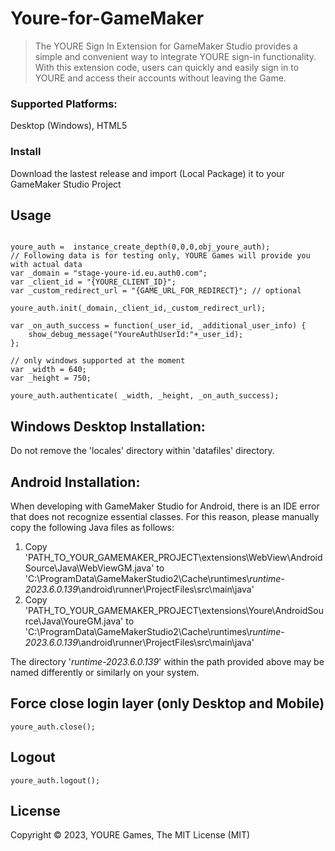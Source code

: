 # Youre-for-GameMaker

> The YOURE Sign In Extension for GameMaker Studio provides a simple and convenient way to integrate YOURE sign-in functionality. With this extension code, users can quickly and easily sign in to YOURE and access their accounts without leaving the Game.


### Supported Platforms: 
Desktop (Windows), HTML5

### Install
Download the lastest release and import (Local Package) it to your GameMaker Studio Project

## Usage

```gml

youre_auth =  instance_create_depth(0,0,0,obj_youre_auth);
// Following data is for testing only, YOURE Games will provide you with actual data
var _domain = "stage-youre-id.eu.auth0.com";
var _client_id = "{YOURE_CLIENT_ID}";
var _custom_redirect_url = "{GAME_URL_FOR_REDIRECT}"; // optional

youre_auth.init(_domain,_client_id,_custom_redirect_url);

var _on_auth_success = function(_user_id, _additional_user_info) {
	show_debug_message("YoureAuthUserId:"+_user_id);
};

// only windows supported at the moment
var _width = 640;
var _height = 750;

youre_auth.authenticate( _width, _height, _on_auth_success);

```

## Windows Desktop Installation:
Do not remove the 'locales' directory within 'datafiles' directory.
  
## Android Installation:
When developing with GameMaker Studio for Android, there is an IDE error that does not recognize essential classes. For this reason, please manually copy the following Java files as follows:
1. Copy 'PATH_TO_YOUR_GAMEMAKER_PROJECT\extensions\WebView\AndroidSource\Java\WebViewGM.java' to 'C:\ProgramData\GameMakerStudio2\Cache\runtimes\\*runtime-2023.6.0.139*\android\runner\ProjectFiles\src\main\java\'
2. Copy 'PATH_TO_YOUR_GAMEMAKER_PROJECT\extensions\Youre\AndroidSource\Java\YoureGM.java' to 'C:\ProgramData\GameMakerStudio2\Cache\runtimes\\*runtime-2023.6.0.139*\android\runner\ProjectFiles\src\main\java\'

The directory '*runtime-2023.6.0.139*' within the path provided above may be named differently or similarly on your system.



## Force close login layer (only Desktop and Mobile)
```gml
youre_auth.close();
```

## Logout
```gml
youre_auth.logout();
```

## License
Copyright © 2023, YOURE Games, The MIT License (MIT)
